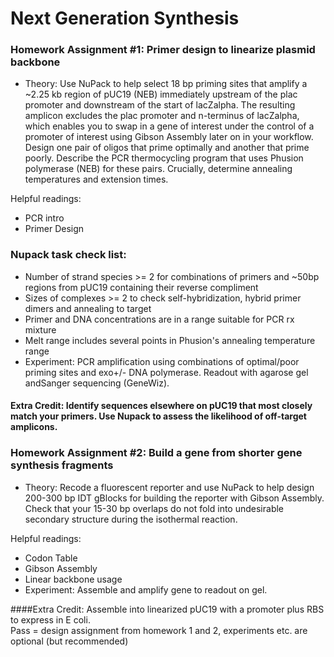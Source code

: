 # Next Generation Synthesis

### Homework Assignment #1: Primer design to linearize plasmid backbone  

* Theory: Use NuPack to help select 18 bp priming sites that amplify a ~2.25 kb region of pUC19 (NEB) immediately upstream of the plac promoter and downstream of the start of lacZalpha. The resulting amplicon excludes the plac promoter and n-terminus of lacZalpha, which enables you to swap in a gene of interest under the control of a promoter of interest using Gibson Assembly later on in your workflow. Design one pair of oligos that prime optimally and another that prime poorly. Describe the PCR thermocycling program that uses Phusion polymerase (NEB) for these pairs. Crucially, determine annealing temperatures and extension times.  

Helpful readings:  
* PCR intro
* Primer Design  

### Nupack task check list:  
* Number of strand species >= 2 for combinations of primers and ~50bp regions from pUC19 containing their reverse compliment
* Sizes of complexes >= 2 to check self-hybridization, hybrid primer dimers and annealing to target  
* Primer and DNA concentrations are in a range suitable for PCR rx mixture
* Melt range includes several points in Phusion's annealing temperature range
* Experiment: PCR amplification using combinations of optimal/poor priming sites and exo+/- DNA polymerase. Readout with agarose gel andSanger sequencing (GeneWiz).  

#### Extra Credit: Identify sequences elsewhere on pUC19 that most closely match your primers. Use Nupack to assess the likelihood of off-target amplicons.


### Homework Assignment #2: Build a gene from shorter gene synthesis fragments  
* Theory: Recode a fluorescent reporter and use NuPack to help design 200-300 bp IDT gBlocks for building the reporter with Gibson Assembly. Check that your 15-30 bp overlaps do not fold into undesirable secondary structure during the isothermal reaction.  

Helpful readings:  
* Codon Table  
* Gibson Assembly  
* Linear backbone usage  
* Experiment: Assemble and amplify gene to readout on gel.  

####Extra Credit: Assemble into linearized pUC19 with a promoter plus RBS to express in E coli.  
Pass = design assignment from homework 1 and 2, experiments etc. are optional (but recommended)
